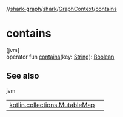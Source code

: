 //[shark-graph](../../../index.md)/[shark](../index.md)/[GraphContext](index.md)/[contains](contains.md)

# contains

[jvm]\
operator fun [contains](contains.md)(key: [String](https://kotlinlang.org/api/latest/jvm/stdlib/kotlin/-string/index.html)): [Boolean](https://kotlinlang.org/api/latest/jvm/stdlib/kotlin/-boolean/index.html)

## See also

jvm

| | |
|---|---|
| [kotlin.collections.MutableMap](https://kotlinlang.org/api/latest/jvm/stdlib/kotlin.collections/-mutable-map/contains-key.html) |  |
